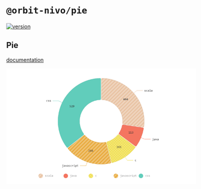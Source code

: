 # `@orbit-nivo/pie`

[![version](https://img.shields.io/npm/v/@orbit-nivo/pie.svg?style=flat-square)](https://www.npmjs.com/package/@orbit-nivo/pie)

## Pie

[documentation](http://nivo.rocks/pie)

![Pie](https://raw.githubusercontent.com/plouc/nivo/master/packages/pie/doc/pie.png)
